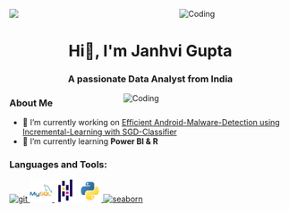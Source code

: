 
[![](https://visitcount.itsvg.in/api?id=adarshgupta0040&label=Profile%20Views&color=6&icon=5&pretty=false)](https://visitcount.itsvg.in)
<img align="right" alt="Coding" width="200" src="https://user-images.githubusercontent.com/74038190/221352989-518609ab-b4d1-459e-929f-a08cd2bd9b3c.gif">
<h1 align="center">Hi👋, I'm Janhvi Gupta</h1>
<h3 align="center">A passionate Data Analyst from India</h3> 

<img align="right" alt="Coding" width="300" src="https://user-images.githubusercontent.com/74038190/212750672-2f3f2b50-c84f-4ed8-a60a-849ae69ff9df.gif">

### About Me

- 🔭 I’m currently working on [Efficient Android-Malware-Detection using Incremental-Learning with SGD-Classifier](https://github.com/Janhvi623/Efficient-Android-Malware-Detection-using-Incremental-Learning-with-SGD-Classifier)
- 🌱 I’m currently learning **Power BI & R**

<h3 align="left">Languages and Tools:</h3>
 <a href="https://git-scm.com/" target="_blank" rel="noreferrer"> <img src="https://www.vectorlogo.zone/logos/git-scm/git-scm-icon.svg" alt="git" width="40" height="40"/> </a>
<a href="https://www.mysql.com/" target="_blank" rel="noreferrer"> <img src="https://raw.githubusercontent.com/devicons/devicon/master/icons/mysql/mysql-original-wordmark.svg" alt="mysql" width="40" height="40"/> </a> <img src="https://raw.githubusercontent.com/devicons/devicon/2ae2a900d2f041da66e950e4d48052658d850630/icons/pandas/pandas-original.svg" alt="pandas" width="40" height="40"/> </a>  <a href="https://www.python.org" target="_blank" rel="noreferrer"> <img src="https://raw.githubusercontent.com/devicons/devicon/master/icons/python/python-original.svg" alt="python" width="40" height="40"/> </a>
<a href="https://seaborn.pydata.org/" target="_blank" rel="noreferrer"> <img src="https://seaborn.pydata.org/_images/logo-mark-lightbg.svg" alt="seaborn" width="40" height="40"/> </a>
